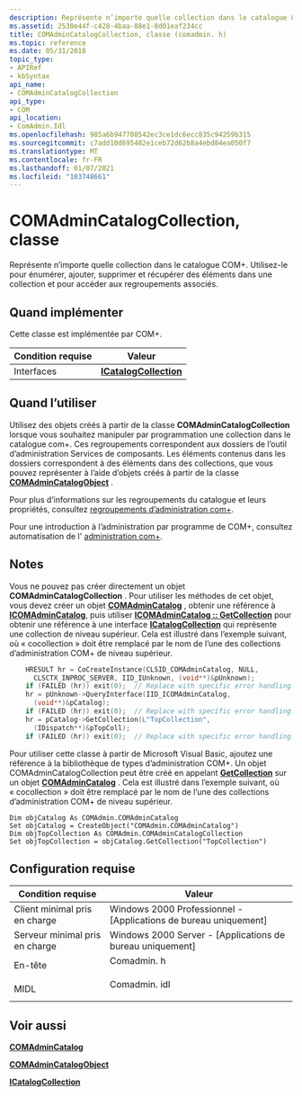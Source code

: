```yaml
---
description: Représente n’importe quelle collection dans le catalogue COM+. Utilisez-le pour énumérer, ajouter, supprimer et récupérer des éléments dans une collection et pour accéder aux regroupements associés.
ms.assetid: 2530e44f-c428-4baa-88e1-8d01eaf234cc
title: COMAdminCatalogCollection, classe (comadmin. h)
ms.topic: reference
ms.date: 05/31/2018
topic_type:
- APIRef
- kbSyntax
api_name:
- COMAdminCatalogCollection
api_type:
- COM
api_location:
- ComAdmin.Idl
ms.openlocfilehash: 985a6b947708542ec3ce1dc6ecc835c94259b315
ms.sourcegitcommit: c7add10d695482e1ceb72d62b8a4ebd84ea050f7
ms.translationtype: MT
ms.contentlocale: fr-FR
ms.lasthandoff: 01/07/2021
ms.locfileid: "103748661"
---
```

# <a name="comadmincatalogcollection-class"></a>COMAdminCatalogCollection, classe

Représente n’importe quelle collection dans le catalogue COM+. Utilisez-le pour énumérer, ajouter, supprimer et récupérer des éléments dans une collection et pour accéder aux regroupements associés.

## <a name="when-to-implement"></a>Quand implémenter

Cette classe est implémentée par COM+.



| Condition requise | Valeur |
|------------|--------------------------------------------------|
| Interfaces | [**ICatalogCollection**](/windows/desktop/api/ComAdmin/nn-comadmin-icatalogcollection) |



 

## <a name="when-to-use"></a>Quand l’utiliser

Utilisez des objets créés à partir de la classe **COMAdminCatalogCollection** lorsque vous souhaitez manipuler par programmation une collection dans le catalogue com+. Ces regroupements correspondent aux dossiers de l’outil d’administration Services de composants. Les éléments contenus dans les dossiers correspondent à des éléments dans des collections, que vous pouvez représenter à l’aide d’objets créés à partir de la classe [**COMAdminCatalogObject**](comadmincatalogobject.md) .

Pour plus d’informations sur les regroupements du catalogue et leurs propriétés, consultez [regroupements d’administration com+](com--administration-collections.md).

Pour une introduction à l’administration par programme de COM+, consultez automatisation de l' [administration com+](automating-com--administration.md).

## <a name="remarks"></a>Notes

Vous ne pouvez pas créer directement un objet **COMAdminCatalogCollection** . Pour utiliser les méthodes de cet objet, vous devez créer un objet [**COMAdminCatalog**](comadmincatalog.md) , obtenir une référence à [**ICOMAdminCatalog**](/windows/desktop/api/ComAdmin/nn-comadmin-icomadmincatalog), puis utiliser [**ICOMAdminCatalog :: GetCollection**](/windows/desktop/api/ComAdmin/nf-comadmin-icomadmincatalog-getcollection) pour obtenir une référence à une interface [**ICatalogCollection**](/windows/desktop/api/ComAdmin/nn-comadmin-icatalogcollection) qui représente une collection de niveau supérieur. Cela est illustré dans l’exemple suivant, où « cocollection » doit être remplacé par le nom de l’une des collections d’administration COM+ de niveau supérieur.


```C++
    HRESULT hr = CoCreateInstance(CLSID_COMAdminCatalog, NULL, 
      CLSCTX_INPROC_SERVER, IID_IUnknown, (void**)&pUnknown);
    if (FAILED (hr)) exit(0);  // Replace with specific error handling.
    hr = pUnknown->QueryInterface(IID_ICOMAdminCatalog, 
      (void**)&pCatalog); 
    if (FAILED (hr)) exit(0);  // Replace with specific error handling.
    hr = pCatalog->GetCollection(L"TopCollection", 
      (IDispatch**)&pTopColl);
    if (FAILED (hr)) exit(0);  // Replace with specific error handling.
```



Pour utiliser cette classe à partir de Microsoft Visual Basic, ajoutez une référence à la bibliothèque de types d’administration COM+. Un objet COMAdminCatalogCollection peut être créé en appelant [**GetCollection**](/windows/desktop/api/ComAdmin/nf-comadmin-icomadmincatalog-getcollection) sur un objet [**COMAdminCatalog**](comadmincatalog.md) . Cela est illustré dans l’exemple suivant, où « cocollection » doit être remplacé par le nom de l’une des collections d’administration COM+ de niveau supérieur.


```VB
Dim objCatalog As COMAdmin.COMAdminCatalog
Set objCatalog = CreateObject("COMAdmin.COMAdminCatalog")
Dim objTopCollection As COMAdmin.COMAdminCatalogCollection
Set objTopCollection = objCatalog.GetCollection("TopCollection")

```



## <a name="requirements"></a>Configuration requise



| Condition requise | Valeur |
|-------------------------------------|-----------------------------------------------------------------------------------------|
| Client minimal pris en charge<br/> | Windows 2000 Professionnel - \[Applications de bureau uniquement\]<br/>                              |
| Serveur minimal pris en charge<br/> | Windows 2000 Server - \[Applications de bureau uniquement\]<br/>                                    |
| En-tête<br/>                   | <dl> <dt>Comadmin. h</dt> </dl>   |
| MIDL<br/>                      | <dl> <dt>Comadmin. idl</dt> </dl> |



## <a name="see-also"></a>Voir aussi

<dl> <dt>

[**COMAdminCatalog**](comadmincatalog.md)
</dt> <dt>

[**COMAdminCatalogObject**](comadmincatalogobject.md)
</dt> <dt>

[**ICatalogCollection**](/windows/desktop/api/ComAdmin/nn-comadmin-icatalogcollection)
</dt> </dl>

 

 




